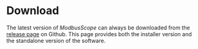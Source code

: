 # Download

The latest version of *ModbusScope* can always be downloaded from the [release page](https://github.com/ModbusScope/ModbusScope/releases) on Github. This page provides both the installer version and the standalone version of the software.
